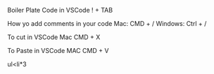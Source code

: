 Boiler Plate Code in VSCode
! + TAB

How yo add comments in your code
Mac: CMD + /
Windows: Ctrl + /

To cut in VSCode
Mac CMD + X

To Paste in VSCode
MAC CMD + V

ul<li*3